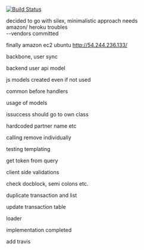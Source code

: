 [![Build Status](https://travis-ci.org/grandbora/expense-tracker.png)](https://travis-ci.org/grandbora/expense-tracker)


decided to go with silex, minimalistic approach needs  
amazon/ heroku troubles  
--vendors committed  


finally amazon ec2 ubuntu  http://54.244.236.133/  


backbone, user sync

backend user api model

js models created even if not used

common before handlers

usage of models

issuccess should go to own class

hardcoded partner name etc

calling remove individually

testing 
templating


get token from query


client side validations


check docblock,
semi colons
etc.

duplicate transaction and list


update transaction table

loader

implementation completed

add travis